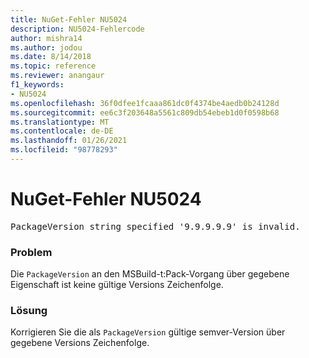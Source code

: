 ```yaml
---
title: NuGet-Fehler NU5024
description: NU5024-Fehlercode
author: mishra14
ms.author: jodou
ms.date: 8/14/2018
ms.topic: reference
ms.reviewer: anangaur
f1_keywords:
- NU5024
ms.openlocfilehash: 36f0dfee1fcaaa861dc0f4374be4aedb0b24128d
ms.sourcegitcommit: ee6c3f203648a5561c809db54ebeb1d0f0598b68
ms.translationtype: MT
ms.contentlocale: de-DE
ms.lasthandoff: 01/26/2021
ms.locfileid: "98778293"
---
```

# <a name="nuget-error-nu5024"></a>NuGet-Fehler NU5024
<pre>PackageVersion string specified '9.9.9.9.9' is invalid.</pre>

### <a name="issue"></a>Problem

Die `PackageVersion` an den MSBuild-t:Pack-Vorgang über gegebene Eigenschaft ist keine gültige Versions Zeichenfolge.


### <a name="solution"></a>Lösung

Korrigieren Sie die als `PackageVersion` gültige semver-Version über gegebene Versions Zeichenfolge.

